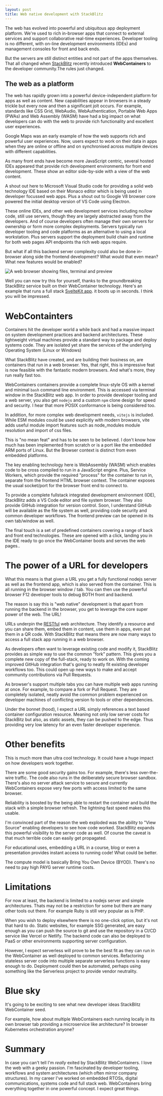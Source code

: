 ```yaml
---
layout: post
title: Web native development with StackBlitz
---
```


<div class="message"><p>The web has evolved into powerful and ubiquitous app deployment platform. We're used to rich in-browser apps that connect to external services and support collaborative real-time experiences. Developer tooling is no different, with on-line development environments (IDEs) and management consoles for front and back ends.</p>

<p>But the servers are still distinct entities and not part of the apps themselves. That all changed when <a href="https://stackblitz.com/">StackBlitz</a> recently introduced <strong>WebContainers</strong> to the developer community.The rules just changed.</p></div>

## The web as a platform

The web has rapidly grown into a powerful device-independent platform for apps as well as content. New capabilities appear in browsers in a steady trickle but every now and then a significant jolt occurs. For example, standards like CSS Grid, WebAudio, WebAuthentication, Portable Web Apps (PWAs) and Web Assembly (WASM) have had a big impact on what developers can do with the web to provide rich functionality and excellent user experiences.

Google Maps was an early example of how the web supports rich and powerful user experiences. Now, users expect to work on their data in apps when they are online or offline and on synchronised across multiple devices with different capabilities.

As many front ends have become more JavaScript centric, several hosted IDEs appeared that provide rich development environments for front end development. These show an editor side-by-side with a view of the web content.

<aside>A shout out here to Microsoft Visual Studio code for providing a solid web technology IDE based on their Monaco editor which is being used in developer focussed web apps. Plus a shout out to Google V8 browser core powered the initial desktop version of VS Code using Electron.</aside>

These online IDEs, and other web development services including no/low code, still use servers, though they are largely abstracted away from the developers. And of course developers often manage their own servers for ownership or form more complex deployments. Servers typically run developer tooling and code platforms as an alternative to using a local workstation. Plus servers support the deployment build chain and runtime for both web pages API endpoints tha rich web apps require.

But what if all this backend server complexity could also be done in-browser along side the frontend development? What would that even mean? What new features would be enabled?

![A web browser showing files, terminal and preview](/public/stackblitz.png "A full stack app running in a web browser")

Well you can now try this for yourself, thanks to the groundbreaking StackBlitz service built on their WebContainer technology. Here's an example that runs a full stack [SvelteKit app](https://stackblitz.com/edit/sveltejs-kit-template-default-cemscb?terminal=dev). it boots up in seconds. I think you will be impressed.

# WebContainters

Containers hit the developer world a while back and had a massive impact on system development practices and backend architectures. These lightweight virtual machines provide a standard way to package and deploy systems code. They are isolated yet share the services of the underlying Operating System (Linux or Windows)

What StackBlitz have created, and are building their business on, are containers that run in a web browser. Yes, that right, this is impressive feat is now feasible with the fantastic modern browsers. And what's more, they run really fast too.

WebContainers containers provide a complete linux-style OS with a kernel and minimal `bash` command line environment. This is accessed via terminal window in the StackBlitz web app. In order to provide developer tooling and a web server, you also get `nodejs` and a custom `npm` clone design for speed and security. I hear that more POSIX conformance is being considered too.

In addition, for more complex web development needs, `vitejs` is included. While ESM modules could be used explicitly with modern browsers, vite adds useful module import features such as node_modules module resolution and import of css files.

This is "no mean feat" and has to be seen to be believed. I don't know how much has been implemented from scratch or is a port like the embedded ARM ports of Linux. But the Browser context is distinct from even embedded platforms.

The key enabling technology here is WebAssembly (WASM) which enables code to be cross compiled to run in a JavaScript engine. Plus, Service Workers, which provide the required "process" for the container to run in, separate from the frontend HTML browser context. The container exposes the usual socket/port for the browser front end to connect to.

To provide a complete fullstack integrated development environment (IDE), StackBlitz adds a VS Code editor and file system browser. They also provide GitHub integration for version control. Soon, I understand GitHub will be available as the file system as well, providing code security and common developer workflows. The frontend preview can be opened in its own tab/window as well.

The final touch is a set of predefined containers covering a range of back and front end technologies. These are opened with a click, landing you in the IDE ready to go once the WebContainer boots and serves the web pages..
# The power of a URL for developers

What this means is that given a URL you get a fully functional nodejs server as well as the frontend app, which is also served from the container. This is all running in the browser window / tab. You can then use the powerful browser F12 developer tools to debug BOTH front and backend.

The reason is say this is "web native" development is that apart from running the backend in the browser, you get to leverage the core super power of the web. The URL!

URLs underpin the [RESTful](https://en.wikipedia.org/wiki/Representational_state_transfer) web architecture. They identify a resource and you can share them, embed them in content, use them in apps, even put them in a QR code. With StackBlitz that means there are now many ways to access a full stack app running in a web browser.

As developers often want to leverage existing code and modify it, StackBlitz provides as simple way to use the common "fork" pattern. This gives you a complete new copy of the full-stack, ready to work on. With the coming improved GitHub integration that's going to neatly fit existing developer workflows too. This could open up new ways to make and accept community contributions via Pull Requests.

As browser's support multiple tabs you can have multiple web apps running at once. For example, to compare a fork or Pull Request. They are completely isolated, neatly avoid the common problem experienced on developer machines of conflicting version fo tools or other dependencies.

Under the bonnet (hood), I expect a URL simply references a text based container configuration resource. Meaning not only low server costs for StackBitz but also, as static assets, they can be pushed to the edge. Thus providing very low latency for an even faster developer experience.

# Other benefits

This is much more than ultra cool technology. It could have a huge impact on how developers work together.

There are some good security gains too. For example, there's less over-the-wire traffic. The code also runs in the deliberately secure browser sandbox. There's also no server attack service to secure and currently WebContainers expose very few ports with access limited to the same browser.

Reliability is boosted by the being able to restart the container and build the stack with a simple browser refresh. The lightning fast speed makes this usable.

I'm convinced part of the reason the web exploded was the ability to "View Source" enabling developers to see how code worked. StackBlitz expands this powerful visibility to the server code as well. Of course the caveat is that much terrible code can easily get propagated.

For educational uses, embedding a URL in a course, blog or even a presentation provides instant access to running code! What could be better.

The compute model is basically Bring You Own Device (BYOD). There's no need to pay high PAYG server runtime costs.

# Limitations

For now at least, the backend is limited to a nodejs server and simple architectures. Thats may not be a restriction for some but there are many other tools out there. For example Ruby is still very popular as is PHP.

When you wish to deploy elsewhere there is no one-click option, but it's not that hard to do. Static websites, for example SSG generated, are easy enough as you can push the source to git and use the repository in a CI/CD service like Vercel or Netlify. The backend code can also be deployed to PaaS or other environments supporting server configuration.

However, I expect serverless will prove to be the best fit as they can run in the WebContainer as well deployed to common services. Refactoring stateless server code into multiple separate serverless functions is easy enough to do. Deployment could then be automated, perhaps using something like the Serverless project to provide vendor neutrality.

# Blue sky

It's going to be exciting to see what new developer ideas StackBlitz WebContainer seed.

For example, how about multiple WebContainers each running locally in its own browser tab providing a microservice like architecture? In browser Kubernetes orchestration anyone?

# Summary

In case you can't tell I'm *really* exited by StackBlitz WebContainers. I love the web with a geeky passion. I'm fascinated by developer tooling, workflows and system architectures (which often mirror company structures). In my career I've worked on embedded RTOSs, digital communications, systems code and full stack web. WebContainers bring everything together in one powerful concept. I expect great things.
